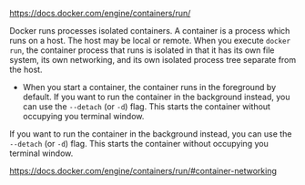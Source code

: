 
https://docs.docker.com/engine/containers/run/

Docker runs processes isolated containers. A container is a process which runs on a host. The host may be local or remote. When you execute `docker run`, the container process that runs is isolated in that it has its own file system, its own networking, and its own isolated process tree separate from the host.

- When you start a container, the container runs in the foreground by default. If you want to run the container in the background instead, you can use the `--detach` (or `-d`) flag. This starts the container without occupying you terminal window.

If you want to run the container in the background instead, you can use the `--detach` (or `-d`) flag. This starts the container without occupying you terminal window.

https://docs.docker.com/engine/containers/run/#container-networking